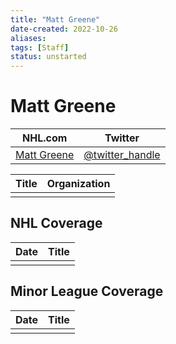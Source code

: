 ```yaml
---
title: "Matt Greene"
date-created: 2022-10-26
aliases: 
tags: [Staff]
status: unstarted
---
```


# Matt Greene

| NHL.com | Twitter |
| ------- | ------- |
| [Matt Greene]() | [@twitter_handle](https://twitter.com/)

| Title | Organization |
| ----- | ------------ |
|       |              |



## NHL  Coverage
| Date | Title |
| ---- | ----- |
|      |       |



## Minor League Coverage
| Date | Title |
| ---- | ----- |
|      |       |


